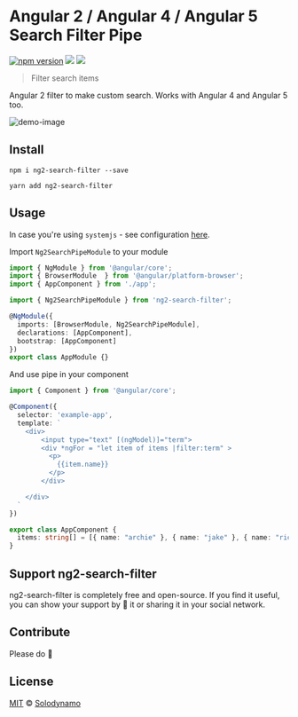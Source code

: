 # Angular 2 / Angular 4 / Angular 5 Search Filter Pipe

[![npm version](https://img.shields.io/badge/version-0.4.0-blue.svg)](https://www.npmjs.com/package/ng2-search-filter) [![](https://david-dm.org/solodynamo/ng2-search-filter.svg)](https://www.npmjs.com/package/ng2-search-filter)
[![](https://img.shields.io/badge/downloads-24K%2B-red.svg)](https://www.npmjs.com/package/ng2-search-filter)

> Filter search items

Angular 2 filter to make custom search. Works with Angular 4 and Angular 5 too.

![demo-image](http://i.imgur.com/dI5Mzvq.gif)



## Install

```
npm i ng2-search-filter --save
```
```
yarn add ng2-search-filter 
```
## Usage

In case you're using `systemjs` - see configuration [here](https://github.com/solodynamo/ng2-search-filter/blob/master/SYSTEMJS.md).

Import `Ng2SearchPipeModule` to your module

```typescript
import { NgModule } from '@angular/core';
import { BrowserModule  } from '@angular/platform-browser';
import { AppComponent } from './app';

import { Ng2SearchPipeModule } from 'ng2-search-filter';

@NgModule({
  imports: [BrowserModule, Ng2SearchPipeModule],
  declarations: [AppComponent],
  bootstrap: [AppComponent]
})
export class AppModule {}
```

And use pipe in your component

```typescript
import { Component } from '@angular/core';

@Component({
  selector: 'example-app',
  template: `
    <div>
        <input type="text" [(ngModel)]="term">
        <div *ngFor = "let item of items |filter:term" >
          <p>
            {{item.name}}
          </p>
        </div>

    </div>  
  `
})

export class AppComponent {
  items: string[] = [{ name: "archie" }, { name: "jake" }, { name: "richard" }];
}
```

## Support ng2-search-filter

ng2-search-filter is completely free and open-source. If you find it useful, you can show your support by 🌟 it or sharing it in your social network.

## Contribute

Please do 🙂

## License

[MIT](https://tldrlegal.com/license/mit-license) © [Solodynamo](https://github.com/solodynamo/ng2-search-filter)
